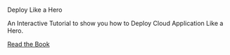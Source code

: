 #
Deploy Like a Hero

An Interactive Tutorial to show you how to Deploy Cloud Application Like a Hero. 

[Read the Book](https://meshcloud.gitbooks.io/deploy-hero/content/)
